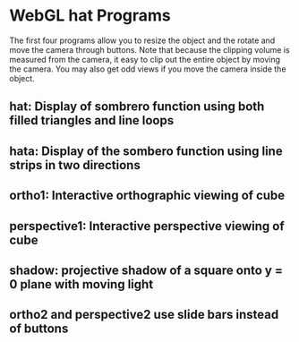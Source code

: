 # WebGL hat Programs

 The first four programs allow you to resize the object and the rotate and move the camera through buttons. Note that because the clipping volume is measured from the camera, it easy to clip out the entire object by moving the camera. You may also get odd views if you move the camera inside the object.

## hat: Display of sombrero function using both filled triangles and line loops

## hata: Display of the sombero function using line strips in two directions

## ortho1: Interactive orthographic viewing of cube

## perspective1: Interactive perspective viewing of cube

## shadow: projective shadow of a square onto y = 0 plane with moving light

## ortho2 and perspective2 use slide bars instead of buttons
